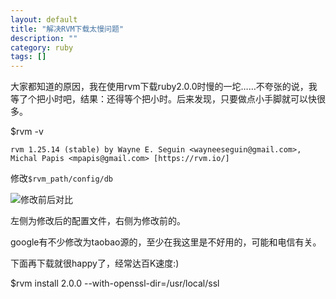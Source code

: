 ```yaml
---
layout: default
title: "解决RVM下载太慢问题"
description: ""
category: ruby
tags: []
---
```


大家都知道的原因，我在使用rvm下载ruby2.0.0时慢的一坨……不夸张的说，我等了个把小时吧，结果：还得等个把小时。后来发现，只要做点小手脚就可以快很多。

$rvm -v
    
`rvm 1.25.14 (stable) by Wayne E. Seguin <wayneeseguin@gmail.com>, Michal Papis <mpapis@gmail.com> [https://rvm.io/]`

修改`$rvm_path/config/db`

![修改前后对比](/assets/jpgs/diff.png "修改前后对比")

左侧为修改后的配置文件，右侧为修改前的。

google有不少修改为taobao源的，至少在我这里是不好用的，可能和电信有关。

下面再下载就很happy了，经常达百K速度:)

$rvm install 2.0.0 --with-openssl-dir=/usr/local/ssl
